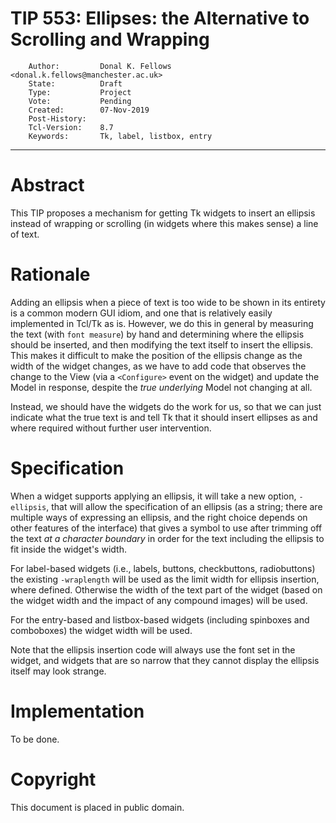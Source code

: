 ﻿# TIP 553: Ellipses: the Alternative to Scrolling and Wrapping
        Author:         Donal K. Fellows <donal.k.fellows@manchester.ac.uk>
        State:          Draft
        Type:           Project
        Vote:           Pending
        Created:        07-Nov-2019
        Post-History:
        Tcl-Version:    8.7
        Keywords:       Tk, label, listbox, entry
-----

# Abstract

This TIP proposes a mechanism for getting Tk widgets to insert an ellipsis
instead of wrapping or scrolling (in widgets where this makes sense) a line
of text.

# Rationale

Adding an ellipsis when a piece of text is too wide to be shown in its
entirety is a common modern GUI idiom, and one that is relatively easily
implemented in Tcl/Tk as is. However, we do this in general by measuring the
text (with `font measure`) by hand and determining where the ellipsis should
be inserted, and then modifying the text itself to insert the ellipsis. This
makes it difficult to make the position of the ellipsis change as the width
of the widget changes, as we have to add code that observes the change to the
View (via a `<Configure>` event on the widget) and update the Model in
response, despite the _true underlying_ Model not changing at all.

Instead, we should have the widgets do the work for us, so that we can just
indicate what the true text is and tell Tk that it should insert ellipses as
and where required without further user intervention.

# Specification

When a widget supports applying an ellipsis, it will take a new option,
`-ellipsis`, that will allow the specification of an ellipsis (as a string;
there are multiple ways of expressing an ellipsis, and the right choice
depends on other features of the interface) that gives a symbol to use after
trimming off the text _at a character boundary_ in order for the text
including the ellipsis to fit inside the widget's width. 

For label-based widgets (i.e., labels, buttons, checkbuttons, radiobuttons)
the existing `-wraplength` will be used as the limit width for ellipsis
insertion, where defined. Otherwise the width of the text part of the
widget (based on the widget width and the impact of any compound images) will
be used.

For the entry-based and listbox-based widgets (including spinboxes and
comboboxes) the widget width will be used.

Note that the ellipsis insertion code will always use the font set in the
widget, and widgets that are so narrow that they cannot display the ellipsis
itself may look strange.

# Implementation

To be done.

# Copyright

This document is placed in public domain.
